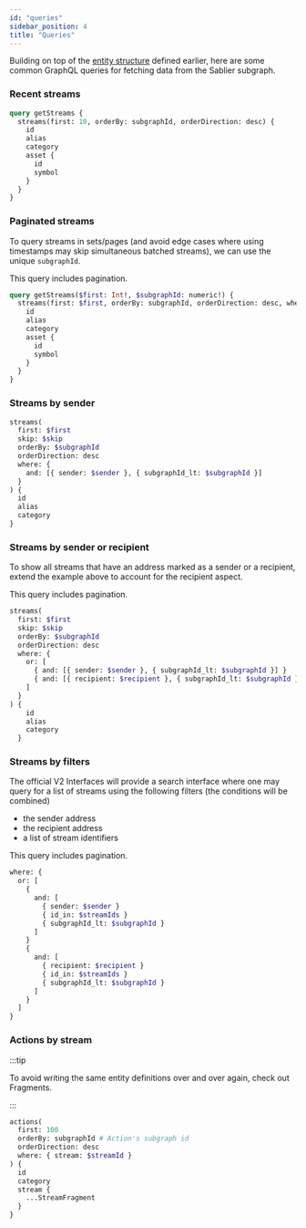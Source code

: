 ```yaml
---
id: "queries"
sidebar_position: 4
title: "Queries"
---
```


Building on top of the [entity structure](/api/flow/the-graph/structure) defined earlier, here are some common GraphQL
queries for fetching data from the Sablier subgraph.

### Recent streams

```graphql title="The 10 most recent streams"
query getStreams {
  streams(first: 10, orderBy: subgraphId, orderDirection: desc) {
    id
    alias
    category
    asset {
      id
      symbol
    }
  }
}
```

### Paginated streams

To query streams in sets/pages (and avoid edge cases where using timestamps may skip simultaneous batched streams), we
can use the unique `subgraphId`.

This query includes pagination.

```graphql title="The next streams indexed before the last seen subgraphId"
query getStreams($first: Int!, $subgraphId: numeric!) {
  streams(first: $first, orderBy: subgraphId, orderDirection: desc, where: { subgraphId_lt: $subgraphId }) {
    id
    alias
    category
    asset {
      id
      symbol
    }
  }
}
```

### Streams by sender

```graphql title="The next streams created by an address"
streams(
  first: $first
  skip: $skip
  orderBy: $subgraphId
  orderDirection: desc
  where: {
    and: [{ sender: $sender }, { subgraphId_lt: $subgraphId }]
  }
) {
  id
  alias
  category
}
```

### Streams by sender or recipient

To show all streams that have an address marked as a sender or a recipient, extend the example above to account for the
recipient aspect.

This query includes pagination.

```graphql title="The next streams related to an address, as a sender or recipient"
streams(
  first: $first
  skip: $skip
  orderBy: $subgraphId
  orderDirection: desc
  where: {
    or: [
      { and: [{ sender: $sender }, { subgraphId_lt: $subgraphId }] }
      { and: [{ recipient: $recipient }, { subgraphId_lt: $subgraphId }] }
    ]
  }
) {
    id
    alias
    category
  }
```

### Streams by filters

The official V2 Interfaces will provide a search interface where one may query for a list of streams using the following
filters (the conditions will be combined)

- the sender address
- the recipient address
- a list of stream identifiers

This query includes pagination.

```graphql title="The 'where' clause for a complex paginated search filter"
where: {
  or: [
    {
      and: [
        { sender: $sender }
        { id_in: $streamIds }
        { subgraphId_lt: $subgraphId }
      ]
    }
    {
      and: [
        { recipient: $recipient }
        { id_in: $streamIds }
        { subgraphId_lt: $subgraphId }
      ]
    }
  ]
}
```

### Actions by stream

:::tip

To avoid writing the same entity definitions over and over again, check out Fragments.

:::

```graphql title="Most recent 100 stream actions such as withdrawals or transfers"
actions(
  first: 100
  orderBy: subgraphId # Action's subgraph id
  orderDirection: desc
  where: { stream: $streamId }
) {
  id
  category
  stream {
    ...StreamFragment
  }
}
```
